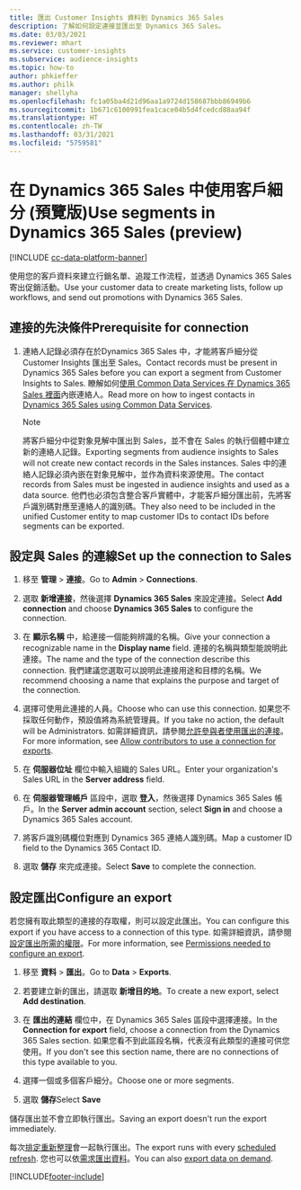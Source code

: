 ```yaml
---
title: 匯出 Customer Insights 資料到 Dynamics 365 Sales
description: 了解如何設定連接並匯出至 Dynamics 365 Sales。
ms.date: 03/03/2021
ms.reviewer: mhart
ms.service: customer-insights
ms.subservice: audience-insights
ms.topic: how-to
author: phkieffer
ms.author: philk
manager: shellyha
ms.openlocfilehash: fc1a05ba4d21d96aa1a9724d158687bbb86949b6
ms.sourcegitcommit: 1b671c6100991fea1cace04b5d4fcedcd88aa94f
ms.translationtype: HT
ms.contentlocale: zh-TW
ms.lasthandoff: 03/31/2021
ms.locfileid: "5759581"
---
```

# <a name="use-segments-in-dynamics-365-sales-preview"></a><span data-ttu-id="1a40b-103">在 Dynamics 365 Sales 中使用客戶細分 (預覽版)</span><span class="sxs-lookup"><span data-stu-id="1a40b-103">Use segments in Dynamics 365 Sales (preview)</span></span>

[!INCLUDE [cc-data-platform-banner](../includes/cc-data-platform-banner.md)]

<span data-ttu-id="1a40b-104">使用您的客戶資料來建立行銷名單、追蹤工作流程，並透過 Dynamics 365 Sales 寄出促銷活動。</span><span class="sxs-lookup"><span data-stu-id="1a40b-104">Use your customer data to create marketing lists, follow up workflows, and send out promotions with Dynamics 365 Sales.</span></span>

## <a name="prerequisite-for-connection"></a><span data-ttu-id="1a40b-105">連接的先決條件</span><span class="sxs-lookup"><span data-stu-id="1a40b-105">Prerequisite for connection</span></span>

1. <span data-ttu-id="1a40b-106">連絡人記錄必須存在於Dynamics 365 Sales 中，才能將客戶細分從 Customer Insights 匯出至 Sales。</span><span class="sxs-lookup"><span data-stu-id="1a40b-106">Contact records must be present in Dynamics 365 Sales before you can export a segment from Customer Insights to Sales.</span></span> <span data-ttu-id="1a40b-107">瞭解如何[使用 Common Data Services 在 Dynamics 365 Sales 裡面](connect-power-query.md)內嵌連絡人。</span><span class="sxs-lookup"><span data-stu-id="1a40b-107">Read more on how to ingest contacts in [Dynamics 365 Sales using Common Data Services](connect-power-query.md).</span></span>

   > [!NOTE]
   > <span data-ttu-id="1a40b-108">將客戶細分中從對象見解中匯出到 Sales，並不會在 Sales 的執行個體中建立新的連絡人記錄。</span><span class="sxs-lookup"><span data-stu-id="1a40b-108">Exporting segments from audience insights to Sales will not create new contact records in the Sales instances.</span></span> <span data-ttu-id="1a40b-109">Sales 中的連絡人記錄必須內嵌在對象見解中，並作為資料來源使用。</span><span class="sxs-lookup"><span data-stu-id="1a40b-109">The contact records from Sales must be ingested in audience insights and used as a data source.</span></span> <span data-ttu-id="1a40b-110">他們也必須包含整合客戶實體中，才能客戶細分匯出前，先將客戶識別碼對應至連絡人的識別碼。</span><span class="sxs-lookup"><span data-stu-id="1a40b-110">They also need to be included in the unified Customer entity to map customer IDs to contact IDs before segments can be exported.</span></span>

## <a name="set-up-the-connection-to-sales"></a><span data-ttu-id="1a40b-111">設定與 Sales 的連線</span><span class="sxs-lookup"><span data-stu-id="1a40b-111">Set up the connection to Sales</span></span>

1. <span data-ttu-id="1a40b-112">移至 **管理** > **連接**。</span><span class="sxs-lookup"><span data-stu-id="1a40b-112">Go to **Admin** > **Connections**.</span></span>

1. <span data-ttu-id="1a40b-113">選取 **新增連接**，然後選擇 **Dynamics 365 Sales** 來設定連接。</span><span class="sxs-lookup"><span data-stu-id="1a40b-113">Select **Add connection** and choose **Dynamics 365 Sales** to configure the connection.</span></span>

1. <span data-ttu-id="1a40b-114">在 **顯示名稱** 中，給連接一個能夠辨識的名稱。</span><span class="sxs-lookup"><span data-stu-id="1a40b-114">Give your connection a recognizable name in the **Display name** field.</span></span> <span data-ttu-id="1a40b-115">連接的名稱與類型能說明此連接。</span><span class="sxs-lookup"><span data-stu-id="1a40b-115">The name and the type of the connection describe this connection.</span></span> <span data-ttu-id="1a40b-116">我們建議您選取可以說明此連接用途和目標的名稱。</span><span class="sxs-lookup"><span data-stu-id="1a40b-116">We recommend choosing a name that explains the purpose and target of the connection.</span></span>

1. <span data-ttu-id="1a40b-117">選擇可使用此連接的人員。</span><span class="sxs-lookup"><span data-stu-id="1a40b-117">Choose who can use this connection.</span></span> <span data-ttu-id="1a40b-118">如果您不採取任何動作，預設值將為系統管理員。</span><span class="sxs-lookup"><span data-stu-id="1a40b-118">If you take no action, the default will be Administrators.</span></span> <span data-ttu-id="1a40b-119">如需詳細資訊，請參閱[允許參與者使用匯出的連接](connections.md#allow-contributors-to-use-a-connection-for-exports)。</span><span class="sxs-lookup"><span data-stu-id="1a40b-119">For more information, see [Allow contributors to use a connection for exports](connections.md#allow-contributors-to-use-a-connection-for-exports).</span></span>

1. <span data-ttu-id="1a40b-120">在 **伺服器位址** 欄位中輸入組織的 Sales URL。</span><span class="sxs-lookup"><span data-stu-id="1a40b-120">Enter your organization's Sales URL in the **Server address** field.</span></span>

1. <span data-ttu-id="1a40b-121">在 **伺服器管理帳戶** 區段中，選取 **登入**，然後選擇 Dynamics 365 Sales 帳戶。</span><span class="sxs-lookup"><span data-stu-id="1a40b-121">In the **Server admin account** section, select **Sign in** and choose a Dynamics 365 Sales account.</span></span>

1. <span data-ttu-id="1a40b-122">將客戶識別碼欄位對應到 Dynamics 365 連絡人識別碼。</span><span class="sxs-lookup"><span data-stu-id="1a40b-122">Map a customer ID field to the Dynamics 365 Contact ID.</span></span>

1. <span data-ttu-id="1a40b-123">選取 **儲存** 來完成連接。</span><span class="sxs-lookup"><span data-stu-id="1a40b-123">Select **Save** to complete the connection.</span></span> 

## <a name="configure-an-export"></a><span data-ttu-id="1a40b-124">設定匯出</span><span class="sxs-lookup"><span data-stu-id="1a40b-124">Configure an export</span></span>

<span data-ttu-id="1a40b-125">若您擁有取此類型的連接的存取權，則可以設定此匯出。</span><span class="sxs-lookup"><span data-stu-id="1a40b-125">You can configure this export if you have access to a connection of this type.</span></span> <span data-ttu-id="1a40b-126">如需詳細資訊，請參閱[設定匯出所需的權限](export-destinations.md#set-up-a-new-export)。</span><span class="sxs-lookup"><span data-stu-id="1a40b-126">For more information, see [Permissions needed to configure an export](export-destinations.md#set-up-a-new-export).</span></span>

1. <span data-ttu-id="1a40b-127">移至 **資料** > **匯出**。</span><span class="sxs-lookup"><span data-stu-id="1a40b-127">Go to **Data** > **Exports**.</span></span>

1. <span data-ttu-id="1a40b-128">若要建立新的匯出，請選取 **新增目的地**。</span><span class="sxs-lookup"><span data-stu-id="1a40b-128">To create a new export, select **Add destination**.</span></span>

1. <span data-ttu-id="1a40b-129">在 **匯出的連結** 欄位中，在 Dynamics 365 Sales 區段中選擇連接。</span><span class="sxs-lookup"><span data-stu-id="1a40b-129">In the **Connection for export** field, choose a connection from the Dynamics 365 Sales section.</span></span> <span data-ttu-id="1a40b-130">如果您看不到此區段名稱，代表沒有此類型的連接可供您使用。</span><span class="sxs-lookup"><span data-stu-id="1a40b-130">If you don't see this section name, there are no connections of this type available to you.</span></span>

1. <span data-ttu-id="1a40b-131">選擇一個或多個客戶細分。</span><span class="sxs-lookup"><span data-stu-id="1a40b-131">Choose one or more segments.</span></span>

1. <span data-ttu-id="1a40b-132">選取 **儲存**</span><span class="sxs-lookup"><span data-stu-id="1a40b-132">Select **Save**</span></span>

<span data-ttu-id="1a40b-133">儲存匯出並不會立即執行匯出。</span><span class="sxs-lookup"><span data-stu-id="1a40b-133">Saving an export doesn't run the export immediately.</span></span>

<span data-ttu-id="1a40b-134">每次[排定重新整理](system.md#schedule-tab)會一起執行匯出。</span><span class="sxs-lookup"><span data-stu-id="1a40b-134">The export runs with every [scheduled refresh](system.md#schedule-tab).</span></span> <span data-ttu-id="1a40b-135">您也可以依[需求匯出資料](export-destinations.md#run-exports-on-demand)。</span><span class="sxs-lookup"><span data-stu-id="1a40b-135">You can also [export data on demand](export-destinations.md#run-exports-on-demand).</span></span> 

[!INCLUDE[footer-include](../includes/footer-banner.md)]
